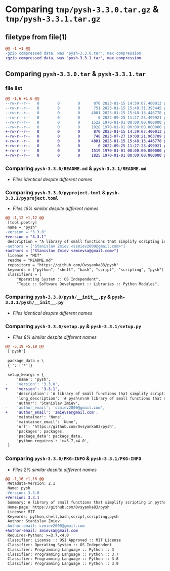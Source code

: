 # Comparing `tmp/pysh-3.3.0.tar.gz` & `tmp/pysh-3.3.1.tar.gz`

## filetype from file(1)

```diff
@@ -1 +1 @@
-gzip compressed data, was "pysh-3.3.0.tar", max compression
+gzip compressed data, was "pysh-3.3.1.tar", max compression
```

## Comparing `pysh-3.3.0.tar` & `pysh-3.3.1.tar`

### file list

```diff
@@ -1,6 +1,6 @@
--rw-r--r--   0        0        0      870 2023-01-15 14:39:07.400013 pysh-3.3.0/README.md
--rw-r--r--   0        0        0      751 2023-01-15 15:48:31.393445 pysh-3.3.0/pyproject.toml
--rw-r--r--   0        0        0     4001 2023-01-15 15:48:13.446778 pysh-3.3.0/pysh/__init__.py
--rw-r--r--   0        0        0        0 2022-09-25 11:27:23.499921 pysh-3.3.0/pysh/py.typed
--rw-r--r--   0        0        0     1522 1970-01-01 00:00:00.000000 pysh-3.3.0/setup.py
--rw-r--r--   0        0        0     1828 1970-01-01 00:00:00.000000 pysh-3.3.0/PKG-INFO
+-rw-r--r--   0        0        0      870 2023-01-15 14:39:07.400013 pysh-3.3.1/README.md
+-rw-r--r--   0        0        0      748 2023-07-27 19:00:21.963709 pysh-3.3.1/pyproject.toml
+-rw-r--r--   0        0        0     4001 2023-01-15 15:48:13.446778 pysh-3.3.1/pysh/__init__.py
+-rw-r--r--   0        0        0        0 2022-09-25 11:27:23.499921 pysh-3.3.1/pysh/py.typed
+-rw-r--r--   0        0        0     1519 1970-01-01 00:00:00.000000 pysh-3.3.1/setup.py
+-rw-r--r--   0        0        0     1825 1970-01-01 00:00:00.000000 pysh-3.3.1/PKG-INFO
```

### Comparing `pysh-3.3.0/README.md` & `pysh-3.3.1/README.md`

 * *Files identical despite different names*

### Comparing `pysh-3.3.0/pyproject.toml` & `pysh-3.3.1/pyproject.toml`

 * *Files 16% similar despite different names*

```diff
@@ -1,12 +1,12 @@
 [tool.poetry]
 name = "pysh"
-version = "3.3.0"
+version = "3.3.1"
 description = "A library of small functions that simplify scripting in python"
-authors = ["Stanislav Zmiev <szmiev2000@gmail.com>"]
+authors = ["Stanislav Zmiev <zmievsa@gmail.com>"]
 license = "MIT"
 readme = "README.md"
 repository = "https://github.com/Ovsyanka83/pysh"
 keywords = ["python", "shell", "bash", "script", "scripting", "pysh"]
 classifiers = [
     "Operating System :: OS Independent",
     "Topic :: Software Development :: Libraries :: Python Modules",
```

### Comparing `pysh-3.3.0/pysh/__init__.py` & `pysh-3.3.1/pysh/__init__.py`

 * *Files identical despite different names*

### Comparing `pysh-3.3.0/setup.py` & `pysh-3.3.1/setup.py`

 * *Files 8% similar despite different names*

```diff
@@ -5,19 +5,19 @@
 ['pysh']
 
 package_data = \
 {'': ['*']}
 
 setup_kwargs = {
     'name': 'pysh',
-    'version': '3.3.0',
+    'version': '3.3.1',
     'description': 'A library of small functions that simplify scripting in python',
     'long_description': '# pysh\n\nA library of small functions that simplify scripting in python\n\n## Installation\n\n```bash\npip install pysh\n```\n\n## Usage\n\n### sh\n\nRun a shell command and display the output:\n\n```python\nsh("git status")\n```\n\nCapture the output of a shell command:\n\n```python\nres = sh("git status", capture=True)\nprint(res.stdout)\n```\n\n### cd\n\nChange the current working directory:\n\n```python\ncd("path/to/dir")\n```\n\nChange the current working directory temporarily:\n\n```python\nwith cd("path/to/dir"):\n    sh("git status")\n```\n\n### env\n\nSet an environment variable:\n\n```python\nenv(var="value")\n```\n\nSet an environment variable temporarily:\n\n```python\nwith env(PGPASSWORD="MyPassword", PGUSER="postgres"):\n    sh("createdb -h localhost -p 5432 -O postgres mydb")\n```\n\n### which\n\nChecks whether an executable/script/builtin is available:\n\n```python\ngit_is_installed = which("git")\n```\n',
     'author': 'Stanislav Zmiev',
-    'author_email': 'szmiev2000@gmail.com',
+    'author_email': 'zmievsa@gmail.com',
     'maintainer': 'None',
     'maintainer_email': 'None',
     'url': 'https://github.com/Ovsyanka83/pysh',
     'packages': packages,
     'package_data': package_data,
     'python_requires': '>=3.7,<4.0',
 }
```

### Comparing `pysh-3.3.0/PKG-INFO` & `pysh-3.3.1/PKG-INFO`

 * *Files 2% similar despite different names*

```diff
@@ -1,16 +1,16 @@
 Metadata-Version: 2.1
 Name: pysh
-Version: 3.3.0
+Version: 3.3.1
 Summary: A library of small functions that simplify scripting in python
 Home-page: https://github.com/Ovsyanka83/pysh
 License: MIT
 Keywords: python,shell,bash,script,scripting,pysh
 Author: Stanislav Zmiev
-Author-email: szmiev2000@gmail.com
+Author-email: zmievsa@gmail.com
 Requires-Python: >=3.7,<4.0
 Classifier: License :: OSI Approved :: MIT License
 Classifier: Operating System :: OS Independent
 Classifier: Programming Language :: Python :: 3
 Classifier: Programming Language :: Python :: 3.7
 Classifier: Programming Language :: Python :: 3.8
 Classifier: Programming Language :: Python :: 3.9
```

